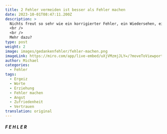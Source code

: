 ```yaml
---
title: 2 Fehler vermeiden ist besser als Fehler machen
date: 2023-10-01T08:47:11.200Z
description: >
  Nichts freut so sehr wie ein korrigierter Fehler, ein Wiedersehen, eine überstandene Krankheit oder ein Wiederaufstehen aus einer ausweglosen Lage. Um das zu erleben muss ich Fehler machen, weggehen, krank werden oder stecken bleiben.  
  <br />
  <br />
  Mehr dazu? 
type: post
weight: 2
image: images/gedankenfehler/fehler-machen.png
imageLink: https://miro.com/app/live-embed/uXjVMzmjJLY=/?moveToViewport=-7491,-1009,9087,3103&embedId=291546011461
author: Michael
categories:
  - Fehler
tags:
  - Ergeiz
  - Worte
  - Erziehung
  - Fehler machen
  - Angst
  - Zufriedenheit
  - Vertrauen
translation: original
---
```


##### F E H L E R
